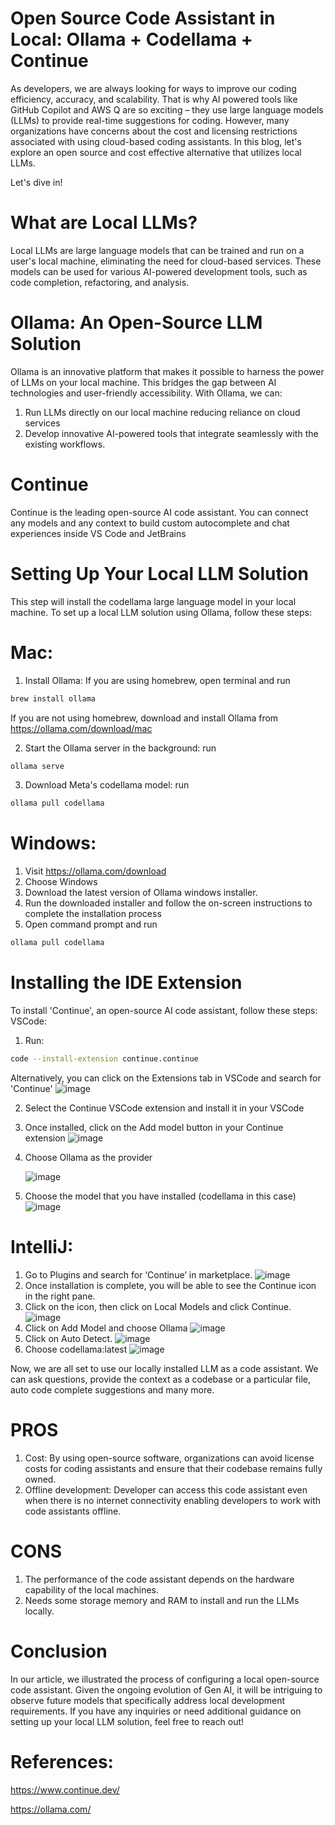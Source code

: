 # Open Source Code Assistant in Local: Ollama + Codellama + Continue
As developers, we are always looking for ways to improve our coding efficiency, accuracy, and scalability. That is why AI powered tools like GitHub Copilot and AWS Q are so exciting – they use large language models (LLMs) to provide real-time suggestions for coding. However, many organizations have concerns about the cost and licensing restrictions associated with using cloud-based coding assistants. In this blog, let's explore an open source and cost effective alternative that utilizes local LLMs. 

Let's dive in!

# What are Local LLMs?
Local LLMs are large language models that can be trained and run on a user's local machine, eliminating the need for cloud-based services. These models can be used for various AI-powered development tools, such as code completion, refactoring, and analysis.
   
# Ollama: An Open-Source LLM Solution
Ollama is an innovative platform that makes it possible to harness the power of LLMs on your local machine. This bridges the gap between AI technologies and user-friendly accessibility. 
With Ollama, we can:
 1. Run LLMs directly on our local machine reducing reliance on cloud services
 2. Develop innovative AI-powered tools that integrate seamlessly with the existing workflows.

# Continue
Continue is the leading open-source AI code assistant. You can connect any models and any context to build custom autocomplete and chat experiences inside VS Code and JetBrains
    
# Setting Up Your Local LLM Solution
This step will install the codellama large language model in your local machine. To set up a local LLM solution using Ollama, follow these steps:
# Mac:
1. Install Ollama: If you are using homebrew, open terminal and run 
```bash
brew install ollama
```
If you are not using homebrew, download and install Ollama from https://ollama.com/download/mac

2. Start the Ollama server in the background: run 
```bash
ollama serve
```
3. Download Meta's codellama model: run
```bash
ollama pull codellama
```

# Windows:
1. Visit https://ollama.com/download
2. Choose Windows
3. Download the latest version of Ollama windows installer.
4. Run the downloaded installer and follow the on-screen instructions to complete the installation process
5. Open command prompt and run 
```bash
ollama pull codellama
```
# Installing the IDE Extension
To install 'Continue', an open-source AI code assistant, follow these steps:
VSCode:
1. Run:
```bash
code --install-extension continue.continue
```
  Alternatively, you can click on the Extensions tab in VSCode and search for 'Continue'
      ![image](https://github.com/user-attachments/assets/9decbadc-41cf-4079-844f-55573d897dcb)
  
2. Select the Continue VSCode extension and install it in your VSCode
3. Once installed, click on the Add model button in your Continue extension
    ![image](https://github.com/user-attachments/assets/d02335c7-e35e-45f7-90b5-0eccf57c5c85)

4. Choose Ollama as the provider

    ![image](https://github.com/user-attachments/assets/9dab1895-9111-41df-b57c-523013ee9867)

5. Choose the model that you have installed (codellama in this case)
    ![image](https://github.com/user-attachments/assets/963a7d8a-f168-4ac4-8c82-f5ee0f93ad5d)

# IntelliJ:
1. Go to Plugins and search for ‘Continue’ in marketplace.
  ![image](https://github.com/user-attachments/assets/697bd9fa-515d-4ede-8b98-78853c3d6a7b)
2. Once installation is complete, you will be able to see the Continue icon in the right pane.
3. Click on the icon, then click on Local Models and click Continue.
   ![image](https://github.com/user-attachments/assets/8db3b276-0259-4b62-9929-9b902e748ee8)
4. Click on Add Model and choose Ollama
   ![image](https://github.com/user-attachments/assets/78416163-fdcb-454d-8ffd-d966dc4ddcfa)
5. Click on Auto Detect.
   ![image](https://github.com/user-attachments/assets/e01d0a23-2a40-4f02-9d49-3354f327dc11)
6. Choose codellama:latest
   ![image](https://github.com/user-attachments/assets/7b286c31-c9a6-4a27-8adb-7fcef9b5ef60)

Now, we are all set to use our locally installed LLM as a code assistant. We can ask questions, provide the context as a codebase or a particular file, auto code complete suggestions and many more.

# PROS
1. Cost: By using open-source software, organizations can avoid license costs for coding assistants and ensure that their codebase remains fully owned.
2. Offline development: Developer can access this code assistant even when there is no internet connectivity enabling developers to work with code assistants offline.

# CONS
1. The performance of the code assistant depends on the hardware capability of the local machines.
2. Needs some storage memory and RAM to install and run the LLMs locally.
   
# Conclusion
In our article, we illustrated the process of configuring a local open-source code assistant. Given the ongoing evolution of Gen AI, it will be intriguing to observe future models that specifically address local development requirements. If you have any inquiries or need additional guidance on setting up your local LLM solution, feel free to reach out!

# References:
https://www.continue.dev/

https://ollama.com/
